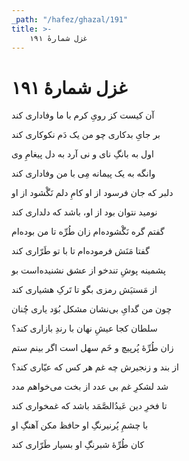 ```yaml
---
_path: "/hafez/ghazal/191"
title: >-
    غزل شمارهٔ ۱۹۱
---
```

# غزل شمارهٔ ۱۹۱

<div class="b" id="bn1"><div class="m1"><p>آن کیست کز رویِ کرم با ما وفاداری کند</p></div>
<div class="m2"><p>بر جایِ بدکاری چو من یک دَم نکوکاری کند</p></div></div>
<div class="b" id="bn2"><div class="m1"><p>اول به بانگِ نای و نی آرد به دل پیغامِ وی</p></div>
<div class="m2"><p>وانگه به یک پیمانه مِی با من وفاداری کند</p></div></div>
<div class="b" id="bn3"><div class="m1"><p>دلبر که جان فرسود از او کامِ دلم نَگْشود از او</p></div>
<div class="m2"><p>نومید نتوان بود از او، باشد که دلداری کند</p></div></div>
<div class="b" id="bn4"><div class="m1"><p>گفتم گره نَگْشوده‌ام زان طُرِّه تا من بوده‌ام</p></div>
<div class="m2"><p>گفتا مَنَش فرموده‌ام تا با تو طَرّاری کند</p></div></div>
<div class="b" id="bn5"><div class="m1"><p>پشمینه پوشِ تندخو از عشق نشنیده‌است بو</p></div>
<div class="m2"><p>از مَستیَش رمزی بگو تا تَرکِ هشیاری کند</p></div></div>
<div class="b" id="bn6"><div class="m1"><p>چون من گدایِ بی‌نشان مشکل بُوَد یاری چُنان</p></div>
<div class="m2"><p>سلطان کجا عیشِ نهان با رندِ بازاری کند؟</p></div></div>
<div class="b" id="bn7"><div class="m1"><p>زان طُرِّهٔ پُرپیچ و خَم سهل است اگر بینم ستم</p></div>
<div class="m2"><p>از بند و زنجیرش چه غم هر کس که عیّاری کند؟</p></div></div>
<div class="b" id="bn8"><div class="m1"><p>شد لشکرِ غم بی عدد از بخت می‌خواهم مدد</p></div>
<div class="m2"><p>تا فخرِ دین عَبدُالصَّمَد باشد که غمخواری کند</p></div></div>
<div class="b" id="bn9"><div class="m1"><p>با چشمِ پُرنیرنگِ او حافظ مکن آهنگِ او</p></div>
<div class="m2"><p>کان طُرِّهٔ شبرنگِ او بسیار طَرّاری کند</p></div></div>
